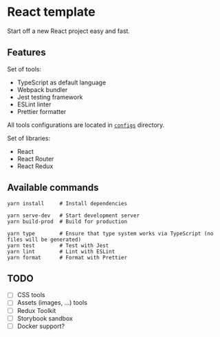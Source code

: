 # React template

Start off a new React project easy and fast.

## Features

Set of tools:

* TypeScript as default language
* Webpack bundler
* Jest testing framework
* ESLint linter
* Prettier formatter

All tools configurations are located in [`configs`](/configs) directory.

Set of libraries:

* React
* React Router
* React Redux

## Available commands

```shell
yarn install     # Install dependencies

yarn serve-dev   # Start development server
yarn build-prod  # Build for production

yarn type        # Ensure that type system works via TypeScript (no files will be generated)
yarn test        # Test with Jest
yarn lint        # Lint with ESLint
yarn format      # Format with Prettier
```

## TODO

- [ ] CSS tools
- [ ] Assets (images, ...) tools
- [ ] Redux Toolkit
- [ ] Storybook sandbox
- [ ] Docker support?
